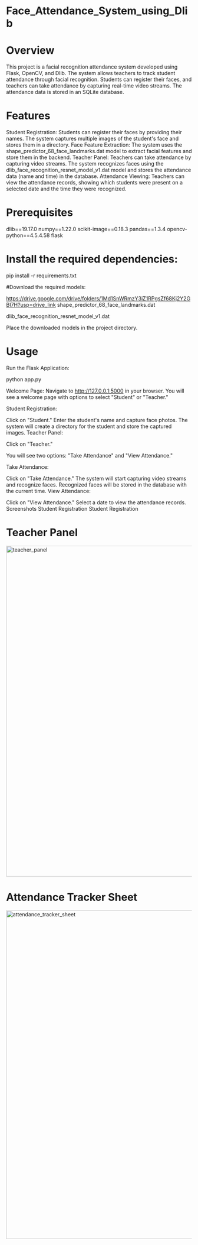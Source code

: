 # Face_Attendance_System_using_Dlib
# Overview

This project is a facial recognition attendance system developed using Flask, OpenCV, and Dlib. The system allows teachers to track student attendance through facial recognition. Students can register their faces, and teachers can take attendance by capturing real-time video streams. The attendance data is stored in an SQLite database.

# Features

Student Registration: Students can register their faces by providing their names. The system captures multiple images of the student's face and stores them in a directory.
Face Feature Extraction: The system uses the shape_predictor_68_face_landmarks.dat model to extract facial features and store them in the backend.
Teacher Panel: Teachers can take attendance by capturing video streams. The system recognizes faces using the dlib_face_recognition_resnet_model_v1.dat model and stores the attendance data (name and time) in the database.
Attendance Viewing: Teachers can view the attendance records, showing which students were present on a selected date and the time they were recognized.

# Prerequisites

dlib==19.17.0
numpy==1.22.0
scikit-image==0.18.3
pandas==1.3.4
opencv-python==4.5.4.58
flask

# Install the required dependencies:

pip install -r requirements.txt

#Download the required models:

https://drive.google.com/drive/folders/1Md1SnWRmzY3iZ1RPgsZf68Kj2Y2GBI7H?usp=drive_link
shape_predictor_68_face_landmarks.dat

dlib_face_recognition_resnet_model_v1.dat

Place the downloaded models in the project directory.

# Usage

Run the Flask Application:

python app.py

Welcome Page: Navigate to http://127.0.0.1:5000 in your browser. You will see a welcome page with options to select "Student" or "Teacher."

Student Registration:

Click on "Student."
Enter the student's name and capture face photos.
The system will create a directory for the student and store the captured images.
Teacher Panel:

Click on "Teacher."

You will see two options: "Take Attendance" and "View Attendance."

Take Attendance:

Click on "Take Attendance."
The system will start capturing video streams and recognize faces.
Recognized faces will be stored in the database with the current time.
View Attendance:

Click on "View Attendance."
Select a date to view the attendance records.
Screenshots
Student Registration
Student Registration


# Teacher Panel

<img width="895" alt="teacher_panel" src="https://github.com/user-attachments/assets/a1ee2545-91ab-49f1-aa06-b96e1fc3958e">

# Attendance Tracker Sheet

<img width="889" alt="attendance_tracker_sheet" src="https://github.com/user-attachments/assets/7fd74788-9399-4df2-abe0-e03fd00831bb">














